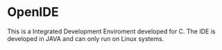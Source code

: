 # OpenIDE 
This is a Integrated Development Enviroment developed for C. The IDE is developed in JAVA and can only run on Linux systems.
